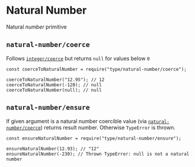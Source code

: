 <h1 id="natural-number">Natural Number</h1>

<p>Natural <em>number</em> primitive</p>

<h2 id="%60natural-number%2Fcoerce%60"><code>natural-number/coerce</code></h2>

<p>Follows <a href="integer.md#integercoerce"><code>integer/coerce</code></a> but returns <code>null</code> for values below <code>0</code></p>

<pre><code class="javascript">const coerceToNaturalNumber = require("type/natural-number/coerce");

coerceToNaturalNumber("12.95"); // 12
coerceToNaturalNumber(-120); // null
coerceToNaturalNumber(null); // null
</code></pre>

<h2 id="%60natural-number%2Fensure%60"><code>natural-number/ensure</code></h2>

<p>If given argument is a natural number coercible value (via <a href="#natural-numbercoerce"><code>natural-number/coerce</code></a>) returns result number.
Otherwise <code>TypeError</code> is thrown.</p>

<pre><code class="javascript">const ensureNaturalNumber = require("type/natural-number/ensure");

ensureNaturalNumber(12.93); // "12"
ensureNaturalNumber(-230); // Thrown TypeError: null is not a natural number
</code></pre>
